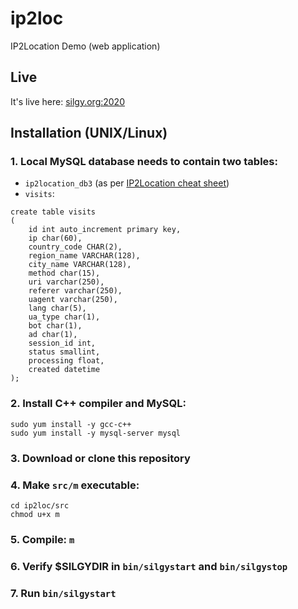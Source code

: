 # ip2loc
IP2Location Demo (web application)

## Live
It's live here: [silgy.org:2020](http://silgy.org:2020)

## Installation (UNIX/Linux)

### 1. Local MySQL database needs to contain two tables:

* `ip2location_db3` (as per [IP2Location cheat sheet](https://lite.ip2location.com/database/ip-country-region-city))
* `visits`:

```
create table visits
(
    id int auto_increment primary key,
    ip char(60),
    country_code CHAR(2),
    region_name VARCHAR(128),
    city_name VARCHAR(128),
    method char(15),
    uri varchar(250),
    referer varchar(250),
    uagent varchar(250),
    lang char(5),
    ua_type char(1),
    bot char(1),
    ad char(1),
    session_id int,
    status smallint,
    processing float,
    created datetime
);
```

### 2. Install C++ compiler and MySQL:
```
sudo yum install -y gcc-c++
sudo yum install -y mysql-server mysql
```

### 3. Download or clone this repository

### 4. Make `src/m` executable:
```
cd ip2loc/src
chmod u+x m
```

### 5. Compile: `m`

### 6. Verify $SILGYDIR in `bin/silgystart` and `bin/silgystop`

### 7. Run `bin/silgystart`
